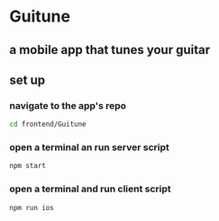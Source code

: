 # Guitune

## a mobile app that tunes your guitar

## set up

### navigate to the app's repo

```sh
cd frontend/Guitune
```

### open a terminal an run server script

```sh
npm start
```

### open a terminal and run client script

```sh
npm run ios
```